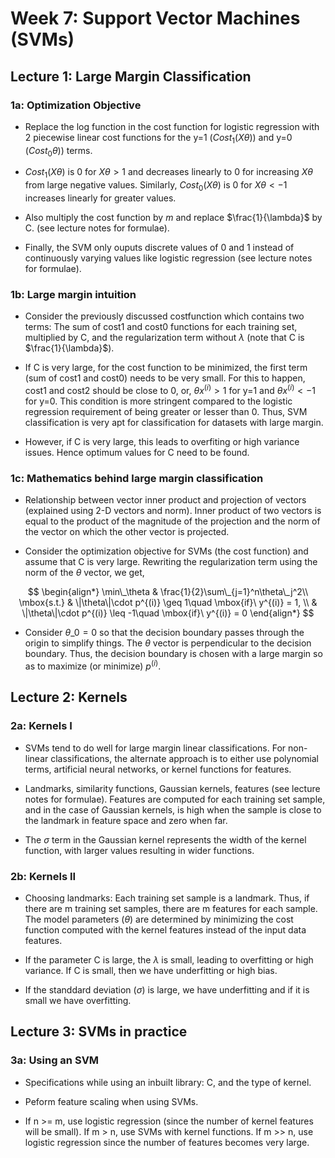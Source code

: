 # Week 7: Support Vector Machines (SVMs)

## Lecture 1: Large Margin Classification

### 1a: Optimization Objective

* Replace the log function in the cost function for logistic regression with 2 piecewise linear cost functions for the y=1 ($Cost_1(X\theta)$) and y=0 ($Cost_0\theta)$) terms.  

* $Cost_1(X\theta)$ is 0 for $X\theta > 1$ and decreases linearly to 0 for increasing $X\theta$ from large negative values. Similarly, $Cost_0(X\theta)$ is 0 for $X\theta < -1$ increases linearly for greater values.

* Also multiply the cost function by $m$ and replace $\frac{1}{\lambda}$ by C. (see lecture notes for formulae).

* Finally, the SVM only ouputs discrete values of 0 and 1 instead of continuously varying values like logistic regression (see lecture notes for formulae).

### 1b: Large margin intuition

* Consider the previously discussed costfunction which contains two terms: The sum of cost1 and cost0 functions for each training set, multiplied by C, and the regularization term without $\lambda$ (note that C is $\frac{1}{\lambda}$).

* If C is very large, for the cost function to be minimized, the first term (sum of cost1 and cost0) needs to be very small. For this to happen, cost1 and cost2 should be close to 0, or, $\theta x^{(i)} > 1$ for y=1 and $\theta x^{(i)} < -1$ for y=0. This condition is more stringent compared to the logistic regression requirement of being greater or lesser than 0. Thus, SVM classification is very apt for classification for datasets with large margin. 

* However, if C is very large, this leads to overfiting or high variance issues. Hence optimum values for C need to be found.

### 1c: Mathematics behind large margin classification

* Relationship between vector inner product and projection of vectors (explained using 2-D vectors and norm). Inner product of two vectors is equal to the product of the magnitude of the projection and the norm of the vector on which the other vector is projected.

* Consider the optimization objective for SVMs (the cost function) and assume that C is very large. Rewriting the regularization term using the norm of the $\theta$ vector, we get,

$$
\begin{align*} \min\_\theta & \frac{1}{2}\sum\_{j=1}^n\theta\_j^2\\ \mbox{s.t.} & \|\theta\|\cdot p^{(i)} \geq 1\quad \mbox{if}\ y^{(i)} = 1, \\ & \|\theta\|\cdot p^{(i)} \leq -1\quad \mbox{if}\ y^{(i)} = 0 \end{align*}
$$

* Consider $\theta\_0 = 0$ so that the decision boundary passes through the origin to simplify things. The $\theta$ vector is perpendicular to the decision boundary. Thus, the decision boundary is chosen with a large margin so as to maximize (or minimize) $p^{(i)}$.

## Lecture 2: Kernels

### 2a: Kernels I

* SVMs tend to do well for large margin linear classifications. For non-linear classifications, the alternate approach is to either use polynomial terms, artificial neural networks, or kernel functions for features.

* Landmarks, similarity functions, Gaussian kernels, features (see lecture notes for formulae). Features are computed for each training set sample, and in the case of Gaussian kernels, is high when the sample is close to the landmark in feature space and zero when far.

* The $\sigma$ term in the Gaussian kernel represents the width of the kernel function, with larger values resulting in wider functions.

### 2b: Kernels II

* Choosing landmarks: Each training set sample is a landmark. Thus, if there are m training set samples, there are m features for each sample. The model parameters ($\theta$) are determined by minimizing the cost function computed with the kernel features instead of the input data features.

* If the parameter C is large, the $\lambda$ is small, leading to overfitting or high variance. If C is small, then we have underfitting or high bias.

* If the standdard deviation ($\sigma$) is large, we have underfitting and if it is small we have overfitting.

## Lecture 3: SVMs in practice

### 3a: Using an SVM

* Specifications while using an inbuilt library: C, and the type of kernel.

* Peform feature scaling when using SVMs.

* If n >= m, use logistic regression (since the number of kernel features will be small). If m > n, use SVMs with kernel functions. If m >> n, use logistic regression since the number of features becomes very large.  